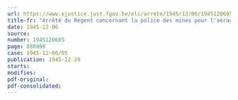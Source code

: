 ```yaml
---
url: https://www.ejustice.just.fgov.be/eli/arrete/1945/12/06/1945120605/justel
title-fr: "Arrêté du Régent concernant la police des mines pour l'aérage"
date: 1945-12-06
source:
number: 1945120605
page: 888888
case: 1945-12-06/05
publication: 1945-12-29
starts:
modifies:
pdf-original:
pdf-consolidated:
---
```


